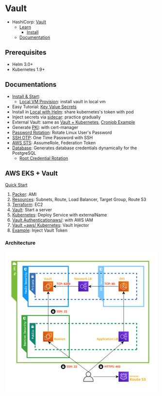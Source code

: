 # Vault

- HashiCorp: [Vault](https://www.vaultproject.io/)
  - [Learn](https://learn.hashicorp.com/vault)
    - [Install](https://learn.hashicorp.com/tutorials/vault/getting-started-install?in=vault/getting-started)
  - [Documentation](https://www.vaultproject.io/docs)

## Prerequisites

- Helm 3.0+
- Kubernetes 1.9+

## Documentations

- [Install & Start](docs/start.vault.md): 
  - [Local VM Provision](local-vm/README.md): install vault in local vm
- Easy Tutorial: [Key Value Secrets](docs/kv.secrets.md)
- Install in [Local with Helm](local-helm/README.md): share kubernetes's token with pod
- Inject secrets via [sidecar](inject-secrets-via-sidecar/README.md): practice gradually
- External Vault: same as [Vault + Kubernetes](aws/07_vault-injector/README.md), [Cronjob Example](aws/08_example/README.md)
- Generate [PKI](docs/pki.md): with cert-manager
- [Password Rotation](docs/password.md): Rotate Linux User's Password
- [SSH OTP](docs/ssh.otp.md): One Time Password with SSH
- [AWS STS](docs/aws.iam.sts.md): AssumeRole, Federation Token
- [Database](database/README.md): Generates database credentials dynamically for the PostgreSQL
  - [Root Credential Rotation](database/README.md#root-credential-rotation)

## AWS EKS + Vault

[Quick Start](aws/README.md)

1. [Packer](aws/01_packer/README.md): AMI
1. [Resources](aws/02_resources/README.md): Subnets, Route, Load Balancer, Target Group, Route 53
1. [Terraform](aws/03_terraform/README.md): EC2
1. [Vault](aws/04_vault/README.md): Start a server
1. [Kubernetes](aws/05_kubernetes/vault.yaml): Deploy Service with externalName
1. [Vault Authenticationaws/](aws/06_admin/README.md): with AWS IAM
1. [Vault +aws/ Kubernetes](aws/07_vault-injector/README.md): Vault Injector
1. [Example](aws/08_example/README.md): Inject Vault Token

### Architecture

![](./aws/images/resources.png)
